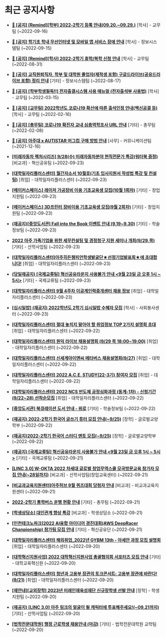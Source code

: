 # 최근 공지사항

* **[📌 [공지] [Remind][학부] 2022-2학기 등록 안내(09.20.~09.29.)](http://ajou.ac.kr/kr/ajou/notice.do?mode=view&amp;articleNo=203938&amp;article.offset=0&amp;articleLimit=30)**
 [학사] - 교무팀 (~2022-09-16)

* **[📌 [공지] 학기초 학내 무선인터넷 및 모바일 앱 서비스 장애 안내](http://ajou.ac.kr/kr/ajou/notice.do?mode=view&amp;articleNo=203929&amp;article.offset=0&amp;articleLimit=30)**
 [학사] - 정보시스템팀 (~2022-09-15)

* **[📌 [공지] [Remind][학사] 2022-2학기 휴학/복학 신청 안내](http://ajou.ac.kr/kr/ajou/notice.do?mode=view&amp;articleNo=203322&amp;article.offset=0&amp;articleLimit=30)**
 [학사] - 교무팀 (~2022-08-31)

* **[📌 [공지] 교직원퇴직자, 학부 및 대학원 졸업자(제적생 포함) 구글드라이브(공유드라이브 포함) 정리 안내](http://ajou.ac.kr/kr/ajou/notice.do?mode=view&amp;articleNo=202858&amp;article.offset=0&amp;articleLimit=30)**
 [기타] - 정보시스템팀 (~2022-08-17)

* **[📌 [공지] [학부학생필독!!] 전자출결시스템 사용 매뉴얼 (전자출석부 사용법)](http://ajou.ac.kr/kr/ajou/notice.do?mode=view&amp;articleNo=192571&amp;article.offset=0&amp;articleLimit=30)**
 [학사] - 교무팀 (~2022-03-15)

* **[📌 [공지] [교무팀] 2022학년도 코로나19 확산에 따른 출석인정 안내(백신공결 등)](http://ajou.ac.kr/kr/ajou/notice.do?mode=view&amp;articleNo=180913&amp;article.offset=0&amp;articleLimit=30)**
 [학사] - 교무팀 (~2022-02-16)

* **[📌 [공지] [총무팀] 코로나19 확진자 교내 심층역학조사 URL 안내](http://ajou.ac.kr/kr/ajou/notice.do?mode=view&amp;articleNo=180493&amp;article.offset=0&amp;articleLimit=30)**
 [기타] - 총무팀 (~2022-02-08)

* **[📌 [공지] 아주대 x AUTISTAR 머그컵 구매 방법 안내](http://ajou.ac.kr/kr/ajou/notice.do?mode=view&amp;articleNo=147976&amp;article.offset=0&amp;articleLimit=30)**
 [사무] - 커뮤니케이션팀 (~2021-12-16)

* **[[미래자동차 렉처시리즈] 9/28(수) 미래자동차분야 현직전문가 특강(워터북 증정)](http://ajou.ac.kr/kr/ajou/notice.do?mode=view&amp;articleNo=204262&amp;article.offset=0&amp;articleLimit=30)**
 [비교과] - 혁신공유팀 (~2022-09-23)

* **[[대학일자리플러스센터] 월간자소서 10월호(기초 입사지원서 작성법 특강 및 컨설팅)](http://ajou.ac.kr/kr/ajou/notice.do?mode=view&amp;articleNo=204260&amp;article.offset=0&amp;articleLimit=30)**
 [취업] - 대학일자리플러스센터 (~2022-09-23)

* **[[메이커스페이스] 레이저 가공장비 이용 기초교육생 모집(10월 1회차)](http://ajou.ac.kr/kr/ajou/notice.do?mode=view&amp;articleNo=204248&amp;article.offset=0&amp;articleLimit=30)**
 [기타] - 창업지원팀 (~2022-09-23)

* **[[메이커스페이스] 3D프린터 장비이용 기초교육생 모집(9월 2회차)](http://ajou.ac.kr/kr/ajou/notice.do?mode=view&amp;articleNo=204247&amp;article.offset=0&amp;articleLimit=30)**
 [기타] - 창업지원팀 (~2022-09-23)

* **[(재공지)[중앙도서관] Fall into the Book 이벤트 안내 (9.19~9.30)](http://ajou.ac.kr/kr/ajou/notice.do?mode=view&amp;articleNo=204243&amp;article.offset=0&amp;articleLimit=30)**
 [기타] - 학술정보팀 (~2022-09-23)

* **[2022 아주 가족기업을 위한 세무컨설팅 및 경정청구 지원 세미나 개최(9/29.목)](http://ajou.ac.kr/kr/ajou/notice.do?mode=view&amp;articleNo=204242&amp;article.offset=0&amp;articleLimit=30)**
 [기타] - 산학사업팀 (~2022-09-23)

* **[[대학일자리플러스센터]아주히든챔피언학생발굴단★선정기업발표회★에 초대합니다!](http://ajou.ac.kr/kr/ajou/notice.do?mode=view&amp;articleNo=204241&amp;article.offset=0&amp;articleLimit=30)**
 [취업] - 대학일자리플러스센터 (~2022-09-23)

* **[(당일재공지) [국제교류팀] 혁신공유라운지 사용불가 안내 &lt;9월 23일 금 오후 1시 ~ 5시&gt;](http://ajou.ac.kr/kr/ajou/notice.do?mode=view&amp;articleNo=204238&amp;article.offset=0&amp;articleLimit=30)**
 [기타] - 국제교류팀 (~2022-09-23)

* **[[대학일자리플러스센터] 9월 4주차 이공계인력중개센터 채용 정보](http://ajou.ac.kr/kr/ajou/notice.do?mode=view&amp;articleNo=204236&amp;article.offset=0&amp;articleLimit=30)**
 [취업] - 대학일자리플러스센터 (~2022-09-23)

* **[[십시일밥] (재공지) 2022학년도 2학기 십시일밥 수혜자 모집](http://ajou.ac.kr/kr/ajou/notice.do?mode=view&amp;articleNo=204226&amp;article.offset=0&amp;articleLimit=30)**
 [학사] - 사회봉사센터 (~2022-09-23)

* **[[대학일자리플러스센터] 절대 놓치지 말아야 할 취업정보 TOP 2가지 설명회 초대](http://ajou.ac.kr/kr/ajou/notice.do?mode=view&amp;articleNo=204224&amp;article.offset=0&amp;articleLimit=30)**
 [취업] - 대학일자리플러스센터 (~2022-09-22)

* **[[대학일자리플러스센터] 원익 라이브 채용설명회 (9/29 목 18:00~19:00)](http://ajou.ac.kr/kr/ajou/notice.do?mode=view&amp;articleNo=204215&amp;article.offset=0&amp;articleLimit=30)**
 [취업] - 대학일자리플러스센터 (~2022-09-22)

* **[[대학일자리플러스센터] 신세계아이앤씨 메타버스 채용설명회(9/27)](http://ajou.ac.kr/kr/ajou/notice.do?mode=view&amp;articleNo=204184&amp;article.offset=0&amp;articleLimit=30)**
 [취업] - 대학일자리플러스센터 (~2022-09-22)

* **[[대학일자리플러스센터] 2022 A.C.E. STUDY(22-3기) 참여자 모집](http://ajou.ac.kr/kr/ajou/notice.do?mode=view&amp;articleNo=204180&amp;article.offset=0&amp;articleLimit=30)**
 [취업] - 대학일자리플러스센터 (~2022-09-22)

* **[[대학일자리플러스센터] 2022 NCS 반도체 공정심화과정 (동계-1차) - 신청기간(9/22~28) 선착순모집](http://ajou.ac.kr/kr/ajou/notice.do?mode=view&amp;articleNo=204179&amp;article.offset=0&amp;articleLimit=30)**
 [취업] - 대학일자리플러스센터 (~2022-09-22)

* **[[중앙도서관] 북큐레이션 도서 안내 - 위로](http://ajou.ac.kr/kr/ajou/notice.do?mode=view&amp;articleNo=204172&amp;article.offset=0&amp;articleLimit=30)**
 [기타] - 학술정보팀 (~2022-09-22)

* **[(재공지) 2022-2학기 한국어 글쓰기 튜터 모집 안내(~9/25)](http://ajou.ac.kr/kr/ajou/notice.do?mode=view&amp;articleNo=204169&amp;article.offset=0&amp;articleLimit=30)**
 [장학] - 글로벌교양학부 (~2022-09-22)

* **[(재공지)2022-2학기 한국어 스터디 멘토 모집(~9/25)](http://ajou.ac.kr/kr/ajou/notice.do?mode=view&amp;articleNo=204168&amp;article.offset=0&amp;articleLimit=30)**
 [장학] - 글로벌교양학부 (~2022-09-22)

* **[(재공지) [국제교류팀] 혁신공유라운지 사용불가 안내 &lt;9월 23일 금 오후 1시 ~ 5시&gt;](http://ajou.ac.kr/kr/ajou/notice.do?mode=view&amp;articleNo=204162&amp;article.offset=0&amp;articleLimit=30)**
 [기타] - 국제교류팀 (~2022-09-21)

* **[[LINC 3.0] W-OKTA 2022 차세대 글로벌 창업무역스쿨 모국방문교육 참가자 모집 안내(~28일까지)](http://ajou.ac.kr/kr/ajou/notice.do?mode=view&amp;articleNo=204161&amp;article.offset=0&amp;articleLimit=30)**
 [비교과] - 산학사업팀(창업교육센터) (~2022-09-21)

* **[[비교과교육지원센터]아주허브 9월 퀴즈대회 당첨자 안내](http://ajou.ac.kr/kr/ajou/notice.do?mode=view&amp;articleNo=204142&amp;article.offset=0&amp;articleLimit=30)**
 [비교과] - 비교과교육지원센터 (~2022-09-21)

* **[2022-2학기 통학버스 운행 현황 안내](http://ajou.ac.kr/kr/ajou/notice.do?mode=view&amp;articleNo=204140&amp;article.offset=0&amp;articleLimit=30)**
 [기타] - 총무팀 (~2022-09-21)

* **[[학생상담소] 대인관계 향상 특강](http://ajou.ac.kr/kr/ajou/notice.do?mode=view&amp;articleNo=204129&amp;article.offset=0&amp;articleLimit=30)**
 [비교과] - 학생상담소 (~2022-09-21)

* **[[인천테크노파크]2022 AI융합 아이디어 경진대회(AWS DeepRacer Chanpionship) 참가팀 모집 안내](http://ajou.ac.kr/kr/ajou/notice.do?mode=view&amp;articleNo=204127&amp;article.offset=0&amp;articleLimit=30)**
 [기타] - 혁신공유단 (~2022-09-21)

* **[[대학일자리플러스센터] 해외취업_2022년 GYBM 13th - 아세안 과정 모집 설명회](http://ajou.ac.kr/kr/ajou/notice.do?mode=view&amp;articleNo=204112&amp;article.offset=0&amp;articleLimit=30)**
 [취업] - 대학일자리플러스센터 (~2022-09-20)

* **[[대학혁신지원사업] 2022 대학혁신지원사업 총괄협의회 서포터즈 모집 안내](http://ajou.ac.kr/kr/ajou/notice.do?mode=view&amp;articleNo=204110&amp;article.offset=0&amp;articleLimit=30)**
 [기타] - 대학교육혁신원 (~2022-09-20)

* **[[대학일자리플러스센터] 청년과 고용부 장관의 토크콘서트: 고용부 장관에 바란다!(9/21)](http://ajou.ac.kr/kr/ajou/notice.do?mode=view&amp;articleNo=204095&amp;article.offset=0&amp;articleLimit=30)**
 [취업] - 대학일자리플러스센터 (~2022-09-20)

* **[[재안내][교외장학] 2023년 미래인재육성재단 신규장학생 선발 안내](http://ajou.ac.kr/kr/ajou/notice.do?mode=view&amp;articleNo=204088&amp;article.offset=0&amp;articleLimit=30)**
 [장학] - 학생지원팀 (~2022-09-20)

* **[(재공지) [LINC 3.0] 아주 링크의 얼굴이 될 캐릭터에 투표해주세요!(~09.21까지)](http://ajou.ac.kr/kr/ajou/notice.do?mode=view&amp;articleNo=204085&amp;article.offset=0&amp;articleLimit=30)**
 [기타] - 산학사업팀 (~2022-09-20)

* **[[법학전문대학원] 행정 근로학생 채용안내 (마감)](http://ajou.ac.kr/kr/ajou/notice.do?mode=view&amp;articleNo=204084&amp;article.offset=0&amp;articleLimit=30)**
 [기타] - 법학전문대학원 교학팀 (~2022-09-20)
